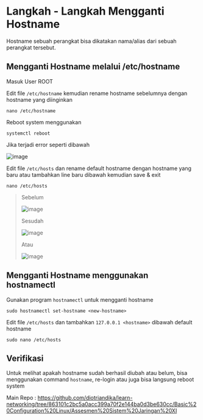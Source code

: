 # Langkah - Langkah Mengganti Hostname
Hostname sebuah perangkat bisa dikatakan nama/alias dari sebuah perangkat tersebut.
## Mengganti Hostname melalui /etc/hostname
Masuk User ROOT

Edit file `/etc/hostname` kemudian rename hostname sebelumnya dengan hostname yang diinginkan

    nano /etc/hostname

Reboot system menggunakan

    systemctl reboot

Jika terjadi error seperti dibawah

![image](https://github.com/diotriandika/learn-networking/assets/109568349/c97ad4b9-a161-4df0-980f-90b2b891b273)

Edit file `/etc/hosts` dan rename default hostname dengan hostname yang baru atau tambahkan line baru dibawah kemudian save & exit

    nano /etc/hosts

> Sebelum
> 
> ![image](https://github.com/diotriandika/learn-networking/assets/109568349/4490a06c-50ca-40a0-a796-f41af54ba02f)
>
> Sesudah
>
> ![image](https://github.com/diotriandika/learn-networking/assets/109568349/5b3a4d2f-7aa8-494c-bf2e-8079194dc445)
>
> Atau
>
> ![image](https://github.com/diotriandika/learn-networking/assets/109568349/a4fcac3f-5f11-4911-93ac-9cf715c52083)
 
## Mengganti Hostname menggunakan hostnamectl
Gunakan program `hostnamectl` untuk mengganti hostname

    sudo hostnamectl set-hostname <new-hostname>

Edit file `/etc/hosts` dan tambahkan `127.0.0.1 <hostname>` dibawah default hostname

    sudo nano /etc/hosts

## Verifikasi
Untuk melihat apakah hostname sudah berhasil diubah atau belum, bisa menggunakan command `hostname`, re-login atau juga bisa langsung reboot system

Main Repo : https://github.com/diotriandika/learn-networking/tree/863101c2bc5a0acc399a70f2e144ba0d3be630cc/Basic%20Configuration%20Linux/Assesmen%20Sistem%20Jaringan%20XI
